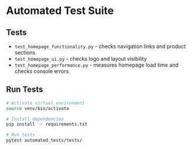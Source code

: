 # Automated Test Suite

## Tests
- `test_homepage_functionality.py` - checks navigation links and product sections
- `test_homepage_ui.py` - checks logo and layout visibility
- `test_homepage_performance.py` - measures homepage load time and checks console errors

## Run Tests
```bash
# Activate virtual environment
source venv/bin/activate

# Install dependencies
pip install -r requirements.txt

# Run tests
pytest automated_tests/tests/

